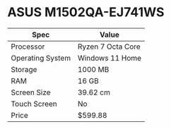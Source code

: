 # ASUS M1502QA-EJ741WS

| Spec | Value |
|---|---|
| Processor | Ryzen 7 Octa Core |
| Operating System | Windows 11 Home |
| Storage | 1000 MB |
| RAM | 16 GB |
| Screen Size | 39.62 cm |
| Touch Screen | No |
| Price | $599.88 |
